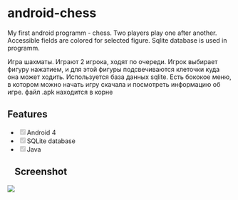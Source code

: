 # android-chess
My first android programm - chess. Two players play one after another. Accessible fields are colored for selected figure. Sqlite database is used in programm.

Игра шахматы. Играют 2 игрока, ходят по очереди. Игрок выбирает фигуру нажатием,
и для этой фигуры подсвечиваются клеточки куда она может ходить. 
Используется база данных sqlite. Есть бококое меню, в котором можно начать игру скачала и посмотреть информацию об игре.
файл .apk находится в корне 
<h2>Features</h2>
<ul class="contains-task-list">
<li class="task-list-item"><input type="checkbox" class="task-list-item-checkbox" checked="" disabled="">Android 4</li>
<li class="task-list-item"><input type="checkbox" class="task-list-item-checkbox" checked="" disabled="">SQLite database</li>
<li class="task-list-item"><input type="checkbox" class="task-list-item-checkbox" checked="" disabled="">Java</li>
</ul>
<h2><a id="user-content-screenshot" class="anchor" href="#screenshot" aria-hidden="true"><svg aria-hidden="true" class="octicon octicon-link" height="16" version="1.1" viewBox="0 0 16 16" width="16"></svg></a>Screenshot</h2>
<p><a href="/screen.jpg" target="_blank"><img src="/screen.jpg" style="max-width:100%;"></a></p>
